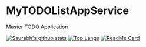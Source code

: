 # MyTODOListAppService
Master TODO Application 

[![Saurabh's github stats](https://github-readme-stats.wasabeef.vercel.app/api?username=YODHAA&show_icons=true&line_height=21&show_icons=true&theme=tokyonight)](https://github.com/anuraghazra/github-readme-stats)
[![Top Langs](https://github-readme-stats.vercel.app/api/top-langs/?username=wasabeef&show_icons=true&layout=compact&theme=vue)](https://github.com/anuraghazra/github-readme-stats)
[![ReadMe Card](https://github-readme-stats.vercel.app/api/pin/?username=YODHAA&repo=MyTODOListAppService)](https://github.com/YODHAA/MyTODOListAppService)
